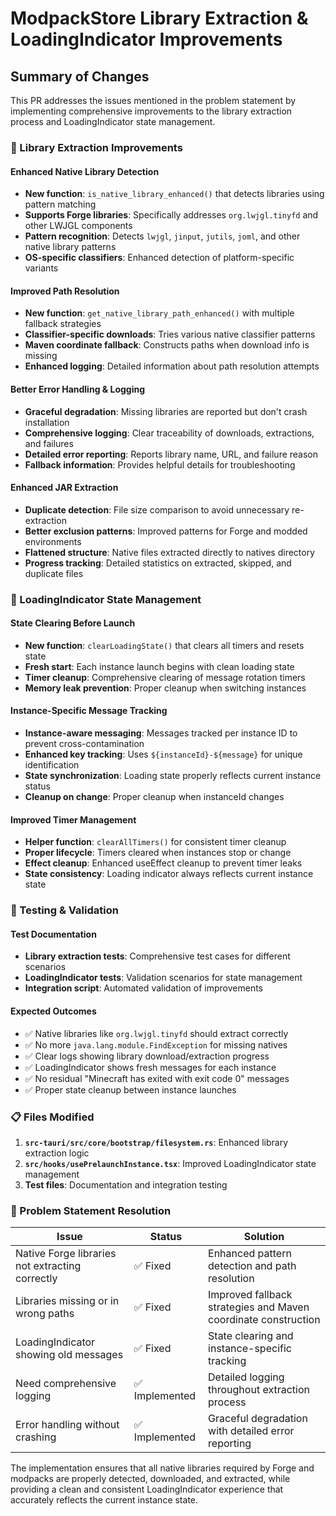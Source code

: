 # ModpackStore Library Extraction & LoadingIndicator Improvements

## Summary of Changes

This PR addresses the issues mentioned in the problem statement by implementing comprehensive improvements to the library extraction process and LoadingIndicator state management.

### 🔧 Library Extraction Improvements

#### Enhanced Native Library Detection
- **New function**: `is_native_library_enhanced()` that detects libraries using pattern matching
- **Supports Forge libraries**: Specifically addresses `org.lwjgl.tinyfd` and other LWJGL components
- **Pattern recognition**: Detects `lwjgl`, `jinput`, `jutils`, `joml`, and other native library patterns
- **OS-specific classifiers**: Enhanced detection of platform-specific variants

#### Improved Path Resolution
- **New function**: `get_native_library_path_enhanced()` with multiple fallback strategies
- **Classifier-specific downloads**: Tries various native classifier patterns
- **Maven coordinate fallback**: Constructs paths when download info is missing
- **Enhanced logging**: Detailed information about path resolution attempts

#### Better Error Handling & Logging
- **Graceful degradation**: Missing libraries are reported but don't crash installation
- **Comprehensive logging**: Clear traceability of downloads, extractions, and failures
- **Detailed error reporting**: Reports library name, URL, and failure reason
- **Fallback information**: Provides helpful details for troubleshooting

#### Enhanced JAR Extraction
- **Duplicate detection**: File size comparison to avoid unnecessary re-extraction
- **Better exclusion patterns**: Improved patterns for Forge and modded environments
- **Flattened structure**: Native files extracted directly to natives directory
- **Progress tracking**: Detailed statistics on extracted, skipped, and duplicate files

### 🎯 LoadingIndicator State Management

#### State Clearing Before Launch
- **New function**: `clearLoadingState()` that clears all timers and resets state
- **Fresh start**: Each instance launch begins with clean loading state
- **Timer cleanup**: Comprehensive clearing of message rotation timers
- **Memory leak prevention**: Proper cleanup when switching instances

#### Instance-Specific Message Tracking
- **Instance-aware messaging**: Messages tracked per instance ID to prevent cross-contamination
- **Enhanced key tracking**: Uses `${instanceId}-${message}` for unique identification
- **State synchronization**: Loading state properly reflects current instance status
- **Cleanup on change**: Proper cleanup when instanceId changes

#### Improved Timer Management
- **Helper function**: `clearAllTimers()` for consistent timer cleanup
- **Proper lifecycle**: Timers cleared when instances stop or change
- **Effect cleanup**: Enhanced useEffect cleanup to prevent timer leaks
- **State consistency**: Loading indicator always reflects current instance state

### 🧪 Testing & Validation

#### Test Documentation
- **Library extraction tests**: Comprehensive test cases for different scenarios
- **LoadingIndicator tests**: Validation scenarios for state management
- **Integration script**: Automated validation of improvements

#### Expected Outcomes
- ✅ Native libraries like `org.lwjgl.tinyfd` should extract correctly
- ✅ No more `java.lang.module.FindException` for missing natives
- ✅ Clear logs showing library download/extraction progress
- ✅ LoadingIndicator shows fresh messages for each instance
- ✅ No residual "Minecraft has exited with exit code 0" messages
- ✅ Proper state cleanup between instance launches

### 📋 Files Modified

1. **`src-tauri/src/core/bootstrap/filesystem.rs`**: Enhanced library extraction logic
2. **`src/hooks/usePrelaunchInstance.tsx`**: Improved LoadingIndicator state management
3. **Test files**: Documentation and integration testing

### 🎯 Problem Statement Resolution

| Issue | Status | Solution |
|-------|--------|----------|
| Native Forge libraries not extracting correctly | ✅ Fixed | Enhanced pattern detection and path resolution |
| Libraries missing or in wrong paths | ✅ Fixed | Improved fallback strategies and Maven coordinate construction |
| LoadingIndicator showing old messages | ✅ Fixed | State clearing and instance-specific tracking |
| Need comprehensive logging | ✅ Implemented | Detailed logging throughout extraction process |
| Error handling without crashing | ✅ Implemented | Graceful degradation with detailed error reporting |

The implementation ensures that all native libraries required by Forge and modpacks are properly detected, downloaded, and extracted, while providing a clean and consistent LoadingIndicator experience that accurately reflects the current instance state.